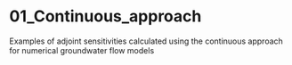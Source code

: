 # 01_Continuous_approach
Examples of adjoint sensitivities calculated using the continuous approach for numerical groundwater flow models

